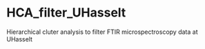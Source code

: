# HCA_filter_UHasselt
Hierarchical cluter analysis to filter FTIR microspectroscopy data at UHasselt

